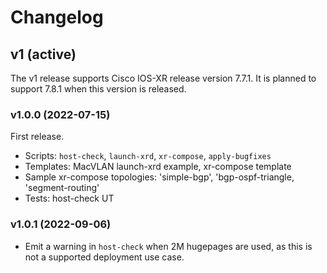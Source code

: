 # Changelog


## v1 (active)

The v1 release supports Cisco IOS-XR release version 7.7.1.
It is planned to support 7.8.1 when this version is released.


### v1.0.0 (2022-07-15)

First release.

- Scripts: `host-check`, `launch-xrd`, `xr-compose`, `apply-bugfixes`
- Templates: MacVLAN launch-xrd example, xr-compose template
- Sample xr-compose topologies: 'simple-bgp', 'bgp-ospf-triangle, 'segment-routing'
- Tests: host-check UT


### v1.0.1 (2022-09-06)

- Emit a warning in `host-check` when 2M hugepages are used, as this is not a
supported deployment use case.
